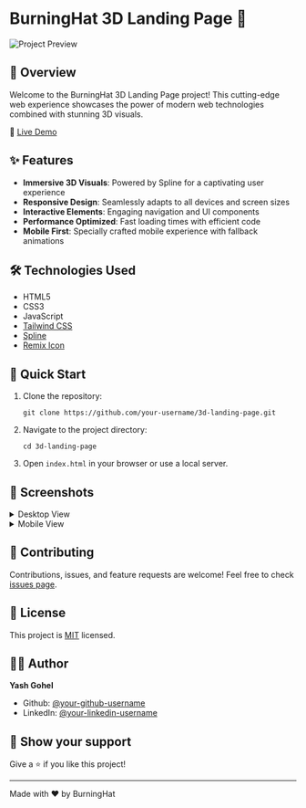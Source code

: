 # BurningHat 3D Landing Page 🚀

![Project Preview](https://i.ibb.co/2F2RB60/3d-web-design-HD.jpg)

## 🌟 Overview

Welcome to the BurningHat 3D Landing Page project! This cutting-edge web experience showcases the power of modern web technologies combined with stunning 3D visuals.

🔗 [Live Demo](https://3dweb.burninghat.tech/)

## ✨ Features

- **Immersive 3D Visuals**: Powered by Spline for a captivating user experience
- **Responsive Design**: Seamlessly adapts to all devices and screen sizes
- **Interactive Elements**: Engaging navigation and UI components
- **Performance Optimized**: Fast loading times with efficient code
- **Mobile First**: Specially crafted mobile experience with fallback animations

## 🛠️ Technologies Used

- HTML5
- CSS3
- JavaScript
- [Tailwind CSS](https://tailwindcss.com/)
- [Spline](https://spline.design/)
- [Remix Icon](https://remixicon.com/)

## 🚀 Quick Start

1. Clone the repository:
   ```
   git clone https://github.com/your-username/3d-landing-page.git
   ```
2. Navigate to the project directory:
   ```
   cd 3d-landing-page
   ```
3. Open `index.html` in your browser or use a local server.

## 📸 Screenshots

<details>
<summary>Desktop View</summary>
<img src="https://i.ibb.co/2F2RB60/3d-web-design-HD.jpg" alt="Desktop View">
</details>

<details>
<summary>Mobile View</summary>
<img src="https://i.ibb.co/YpTBXqg/3d-web-responsive.png" alt="Mobile View">
</details>

## 🤝 Contributing

Contributions, issues, and feature requests are welcome! Feel free to check [issues page](https://github.com/your-username/burninghat-3d-landing/issues).

## 📜 License

This project is [MIT](https://choosealicense.com/licenses/mit/) licensed.

## 👨‍💻 Author

**Yash Gohel**

- Github: [@your-github-username](https://github.com/your-github-username)
- LinkedIn: [@your-linkedin-username](https://linkedin.com/in/your-linkedin-username)

## 🌟 Show your support

Give a ⭐️ if you like this project!

---

Made with ❤️ by BurningHat
